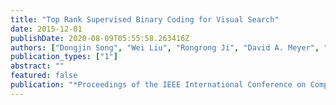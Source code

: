 ```yaml
---
title: "Top Rank Supervised Binary Coding for Visual Search"
date: 2015-12-01
publishDate: 2020-08-09T05:55:58.263416Z
authors: ["Dongjin Song", "Wei Liu", "Rongrong Ji", "David A. Meyer", "John R. Smith"]
publication_types: ["1"]
abstract: ""
featured: false
publication: "*Proceedings of the IEEE International Conference on Computer Vision (ICCV)*"
---
```


